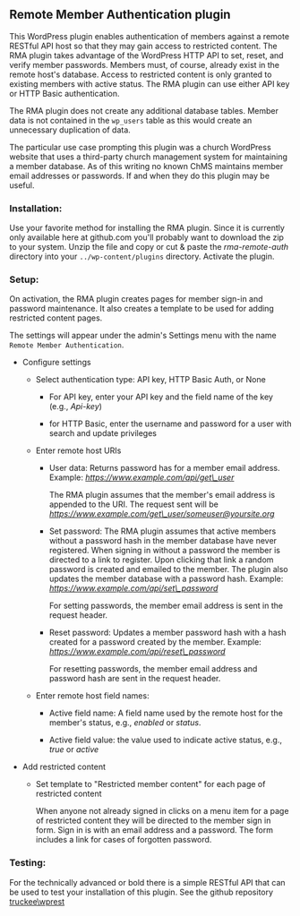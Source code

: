 ## Remote Member Authentication plugin


This WordPress plugin enables authentication of members against a remote RESTful API host so that they may gain access to restricted content. The RMA plugin takes advantage of the WordPress HTTP API to set, reset, and verify member passwords. Members must, of course, already exist in the remote host's database. Access to restricted content is only granted to existing members with active status. The RMA plugin can use either API key or HTTP Basic authentication.

The RMA plugin does not create any additional database tables. Member data is not contained in the `wp_users` table as this would create an unnecessary duplication of data.

The particular use case prompting this plugin was a church WordPress website that uses a third-party church management system for maintaining a member database. As of this writing no known ChMS maintains member email addresses or passwords. If and when they do this plugin may be useful.

### Installation:

Use your favorite method for installing the RMA plugin. Since it is currently only available here at github.com you'll probably want to download the zip to your system. Unzip the file and copy or cut & paste the _rma-remote-auth_ directory into your `../wp-content/plugins` directory. Activate the plugin.

### Setup:

On activation, the RMA plugin creates pages for member sign-in and password maintenance. It also creates a template to be used for adding restricted content pages.

The settings will appear under the admin's Settings menu with the name `Remote Member Authentication`.

- Configure settings

	- Select authentication type: API key, HTTP Basic Auth, or None

		- For API key, enter your API key and the field name of the key (e.g., _Api-key_)
		
		- for HTTP Basic, enter the username and password for a user with search and update privileges


    - Enter remote host URIs

		- User data: Returns password has for a member email address.   Example: _https://www.example.com/api/get\_user_
		
    		The RMA plugin assumes that the member's email address is appended to the URI. The request sent will be _https://www.example.com/get\_user/someuser@yoursite.org_

        - Set password: The RMA plugin assumes that active members without a password hash in the member database have never registered. When signing in without a password the member is directed to a link to register. Upon clicking that link a random password is created and emailed to the member. The plugin also updates the member database with a password hash. Example: _https://www.example.com/api/set\_password_

            For setting passwords, the member email address is sent in the request header.

		- Reset password: Updates a member password hash with a hash created for a password created by the member. Example: _https://www.example.com/api/reset\_password_

            For resetting passwords, the member email address and password hash are sent in the request header.
        
	- Enter remote host field names:
	
		- Active field name: A field name used by the remote host for the member's status, e.g., _enabled_ or _status_.

		- Active field value: the value used to indicate active status, e.g., _true_ or _active_

- Add restricted content

	- Set template to "Restricted member content" for each page of restricted content

        When anyone not already signed in clicks on a menu item for a page of restricted content they will be directed to the member sign in form. Sign in is with an email address and a password. The form includes a link for cases of  forgotten password.

### Testing:

For the technically advanced or bold there is a simple RESTful API that can be used to test your installation of this plugin.  See the github repository [truckee\wprest](https://github.com/truckee/wprest)
 